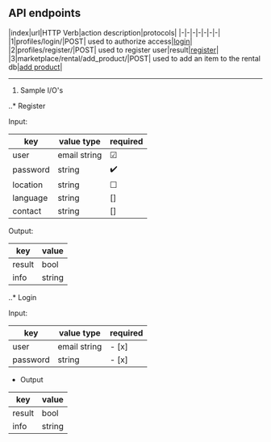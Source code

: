 ## API endpoints

|index|url|HTTP Verb|action description|protocols|
|-|-|-|-|-|-|-|
|1|profiles/login/|POST| used to authorize access|[login](#login)|
|2|profiles/register/|POST| used to register user|result|[register](#register)|
|3|marketplace/rental/add_product/|POST| used to add an item to the rental db|[add product](#marketplace-rental-add-product)|

---

1. Sample I/O's

..* Register

Input:

|key|value type|required|
|---|----------|--------|
|user|email string|&#9745;|
|password|string|:heavy_check_mark: |
|location| string|&#9744;|
|language|string|[]|
|contact|string|[]|

Output:

|key|value|
|---|-----|
|result|bool|
|info|string|


..* Login

Input:

|key|value type|required|
|---|----------|--------|
|user|email string|- [x]|
|password|string|- [x]|

* Output

|key|value|
|---|-----|
|result|bool|
|info|string|